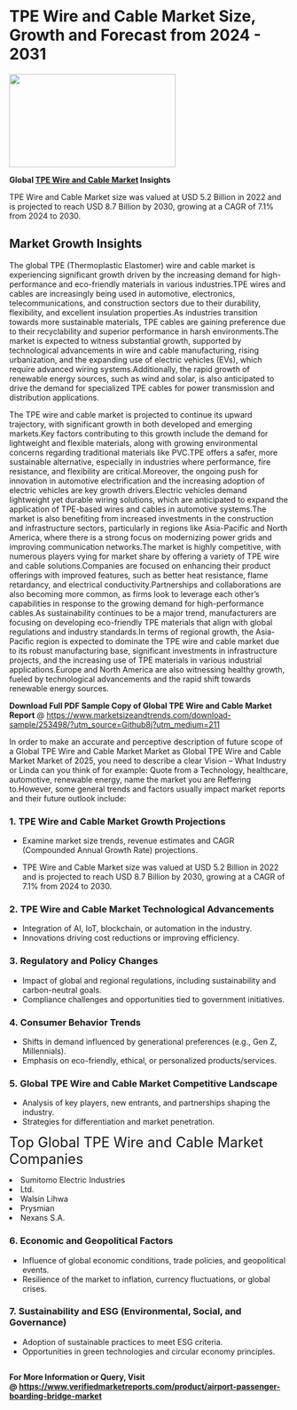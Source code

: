 <H1>TPE Wire and Cable Market Size, Growth and Forecast from 2024 - 2031</H1><img class="aligncenter size-medium wp-image-584254" src="https://thirdeyenews.in/wp-content/uploads/2024/09/Global-Market-Research-300x168.jpeg" alt="" width="300" height="168" /><p><strong>Global&nbsp;<a href="https://www.marketsizeandtrends.com/download-sample/253498/?utm_source=Github8j?utm_medium=211">TPE Wire and Cable Market</a> Insights</strong></p><p>TPE Wire and Cable Market size was valued at USD 5.2 Billion in 2022 and is projected to reach USD 8.7 Billion by 2030, growing at a CAGR of 7.1% from 2024 to 2030.</p><p><h2>Market Growth Insights</h2> <p>The global TPE (Thermoplastic Elastomer) wire and cable market is experiencing significant growth driven by the increasing demand for high-performance and eco-friendly materials in various industries.TPE wires and cables are increasingly being used in automotive, electronics, telecommunications, and construction sectors due to their durability, flexibility, and excellent insulation properties.As industries transition towards more sustainable materials, TPE cables are gaining preference due to their recyclability and superior performance in harsh environments.The market is expected to witness substantial growth, supported by technological advancements in wire and cable manufacturing, rising urbanization, and the expanding use of electric vehicles (EVs), which require advanced wiring systems.Additionally, the rapid growth of renewable energy sources, such as wind and solar, is also anticipated to drive the demand for specialized TPE cables for power transmission and distribution applications.</p> <p>The TPE wire and cable market is projected to continue its upward trajectory, with significant growth in both developed and emerging markets.Key factors contributing to this growth include the demand for lightweight and flexible materials, along with growing environmental concerns regarding traditional materials like PVC.TPE offers a safer, more sustainable alternative, especially in industries where performance, fire resistance, and flexibility are critical.Moreover, the ongoing push for innovation in automotive electrification and the increasing adoption of electric vehicles are key growth drivers.Electric vehicles demand lightweight yet durable wiring solutions, which are anticipated to expand the application of TPE-based wires and cables in automotive systems.The market is also benefiting from increased investments in the construction and infrastructure sectors, particularly in regions like Asia-Pacific and North America, where there is a strong focus on modernizing power grids and improving communication networks.The market is highly competitive, with numerous players vying for market share by offering a variety of TPE wire and cable solutions.Companies are focused on enhancing their product offerings with improved features, such as better heat resistance, flame retardancy, and electrical conductivity.Partnerships and collaborations are also becoming more common, as firms look to leverage each other’s capabilities in response to the growing demand for high-performance cables.As sustainability continues to be a major trend, manufacturers are focusing on developing eco-friendly TPE materials that align with global regulations and industry standards.In terms of regional growth, the Asia-Pacific region is expected to dominate the TPE wire and cable market due to its robust manufacturing base, significant investments in infrastructure projects, and the increasing use of TPE materials in various industrial applications.Europe and North America are also witnessing healthy growth, fueled by technological advancements and the rapid shift towards renewable energy sources.<p><span class=""><strong>Download Full PDF Sample Copy of Global TPE Wire and Cable Market Report</strong> @ <a href="https://www.marketsizeandtrends.com/download-sample/253498/?utm_source=Github8j?utm_medium=211" target="_blank">https://www.marketsizeandtrends.com/download-sample/253498/?utm_source=Github8j?utm_medium=211</a></span></p><p>In order to make an accurate and perceptive description of future scope of a Global&nbsp;TPE Wire and Cable Market Market as Global&nbsp;TPE Wire and Cable Market Market of 2025, you need to describe a clear Vision &ndash; What Industry or Linda can you think of for example: Quote from a Technology, healthcare, automotive, renewable energy, name the market you are Reffering to.However, some general trends and factors usually impact market reports and their future outlook include:</p><h3>1.&nbsp;<strong>TPE Wire and Cable Market Growth Projections</strong></h3><ul><li>Examine market size trends, revenue estimates and CAGR (Compounded Annual Growth Rate) projections.</li><li><p>TPE Wire and Cable Market size was valued at USD 5.2 Billion in 2022 and is projected to reach USD 8.7 Billion by 2030, growing at a CAGR of 7.1% from 2024 to 2030.</p></li></ul><h3>2.&nbsp;<strong>TPE Wire and Cable Market Technological Advancements</strong></h3><ul><li>Integration of AI, IoT, blockchain, or automation in the industry.</li><li>Innovations driving cost reductions or improving efficiency.</li></ul><h3>3.&nbsp;<strong>Regulatory and Policy Changes</strong></h3><ul><li>Impact of global and regional regulations, including sustainability and carbon-neutral goals.</li><li>Compliance challenges and opportunities tied to government initiatives.</li></ul><h3>4.&nbsp;<strong>Consumer Behavior Trends</strong></h3><ul><li>Shifts in demand influenced by generational preferences (e.g., Gen Z, Millennials).</li><li>Emphasis on eco-friendly, ethical, or personalized products/services.</li></ul><h3>5.&nbsp;<strong>Global TPE Wire and Cable Market Competitive Landscape</strong></h3><ul><li>Analysis of key players, new entrants, and partnerships shaping the industry.</li><li>Strategies for differentiation and market penetration.</li></ul><p data-pm-slice="1 1 []"><span style="color: inherit; font-family: inherit; font-size: 25px;">Top Global TPE Wire and Cable Market Companies</span></p><div class="" data-test-id=""><p><li>Sumitomo Electric Industries</li><li> Ltd.</li><li> Walsin Lihwa</li><li> Prysmian</li><li> Nexans S.A.</li></p></div><h3>6.&nbsp;<strong>Economic and Geopolitical Factors</strong></h3><ul><li>Influence of global economic conditions, trade policies, and geopolitical events.</li><li>Resilience of the market to inflation, currency fluctuations, or global crises.</li></ul><h3>7.&nbsp;<strong>Sustainability and ESG (Environmental, Social, and Governance)</strong></h3><ul><li>Adoption of sustainable practices to meet ESG criteria.</li><li>Opportunities in green technologies and circular economy principles.</li></ul><h2><strong style="font-size: 14px;">For More Information or Query, Visit @&nbsp;</strong><a style="background-color: #ffffff; font-size: 14px;" href="https://www.marketsizeandtrends.com/report/tpe-wire-and-cable-market/" target="_blank">https://www.verifiedmarketreports.com/product/airport-passenger-boarding-bridge-market</a></h2>